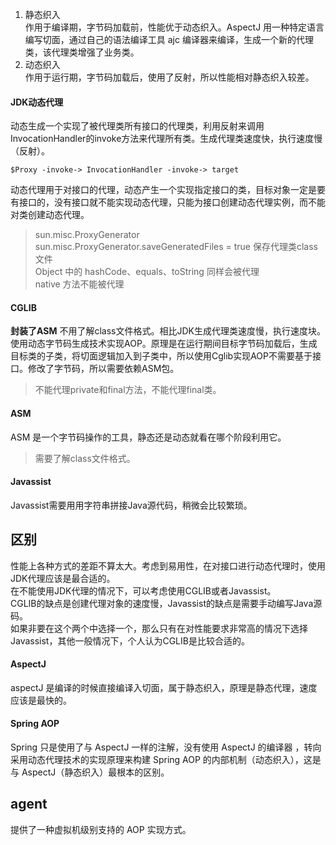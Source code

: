 1. 静态织入  
作用于编译期，字节码加载前，性能优于动态织入。AspectJ 用一种特定语言编写切面，通过自己的语法编译工具 ajc 编译器来编译，生成一个新的代理类，该代理类增强了业务类。
2. 动态织入  
作用于运行期，字节码加载后，使用了反射，所以性能相对静态织入较差。
#### JDK动态代理
动态生成一个实现了被代理类所有接口的代理类，利用反射来调用InvocationHandler的invoke方法来代理所有类。生成代理类速度快，执行速度慢（反射）。
```
$Proxy -invoke-> InvocationHandler -invoke-> target
```
动态代理用于对接口的代理，动态产生一个实现指定接口的类，目标对象一定是要有接口的，没有接口就不能实现动态代理，只能为接口创建动态代理实例，而不能对类创建动态代理。
> sun.misc.ProxyGenerator  
> sun.misc.ProxyGenerator.saveGeneratedFiles = true 保存代理类class文件  
> Object 中的 hashCode、equals、toString 同样会被代理  
> native 方法不能被代理
#### CGLIB
**封装了ASM** 不用了解class文件格式。相比JDK生成代理类速度慢，执行速度块。  
 使用动态字节码生成技术实现AOP。原理是在运行期间目标字节码加载后，生成目标类的子类，将切面逻辑加入到子类中，所以使用Cglib实现AOP不需要基于接口。修改了字节码，所以需要依赖ASM包。
 > 不能代理private和final方法，不能代理final类。
#### ASM
ASM 是一个字节码操作的工具，静态还是动态就看在哪个阶段利用它。
> 需要了解class文件格式。
#### Javassist
Javassist需要用用字符串拼接Java源代码，稍微会比较繁琐。

## 区别
性能上各种方式的差距不算太大。考虑到易用性，在对接口进行动态代理时，使用JDK代理应该是最合适的。  
在不能使用JDK代理的情况下，可以考虑使用CGLIB或者Javassist。  
CGLIB的缺点是创建代理对象的速度慢，Javassist的缺点是需要手动编写Java源码。  
如果非要在这个两个中选择一个，那么只有在对性能要求非常高的情况下选择Javassist，其他一般情况下，个人认为CGLIB是比较合适的。
#### AspectJ
aspectJ 是编译的时候直接编译入切面，属于静态织入，原理是静态代理，速度应该是最快的。
#### Spring AOP
Spring 只是使用了与 AspectJ 一样的注解，没有使用 AspectJ 的编译器 ，转向采用动态代理技术的实现原理来构建 Spring AOP 的内部机制（动态织入），这是与 AspectJ（静态织入）最根本的区别。

## agent
提供了一种虚拟机级别支持的 AOP 实现方式。

